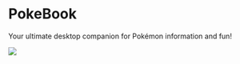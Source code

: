 # PokeBook

Your ultimate desktop companion for Pokémon information and fun!

![](https://github.com/nozwock/poke-book/assets/57829219/7b7b28ee-b148-4875-b20c-deb7f782b2c3)

<!-- <div align="center">
![Main window](data/resources/screenshots/screenshot1.png "Main window")
</div> -->

<!-- ## Building the project

- Generate essential confirguration files:
```
meson setup build
```
- ??? -->
